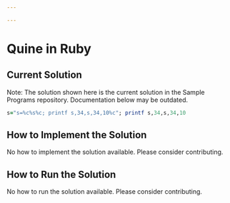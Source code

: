 ```yaml
---

---
```


# Quine in Ruby

## Current Solution

Note: The solution shown here is the current solution in the Sample Programs repository. Documentation below may be outdated.

```Ruby
s="s=%c%s%c; printf s,34,s,34,10%c"; printf s,34,s,34,10

```

## How to Implement the Solution

No how to implement the solution available. Please consider contributing.

## How to Run the Solution

No how to run the solution available. Please consider contributing.